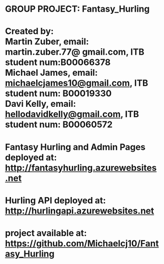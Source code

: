GROUP PROJECT: Fantasy_Hurling  
================  
Created by:  
Martin Zuber, email: martin.zuber.77@ gmail.com, ITB student num:B00066378  
Michael James, email: michaelcjames10@gmail.com, ITB student num: B00019330  
Davi Kelly, email: hellodavidkelly@gmail.com, ITB student num: B00060572  
================  
Fantasy Hurling and Admin Pages deployed at:   
http://fantasyhurling.azurewebsites.net  
================  
Hurling API deployed at:  
http://hurlingapi.azurewebsites.net  
================  
project available at:  
https://github.com/Michaelcj10/Fantasy_Hurling  
================  
